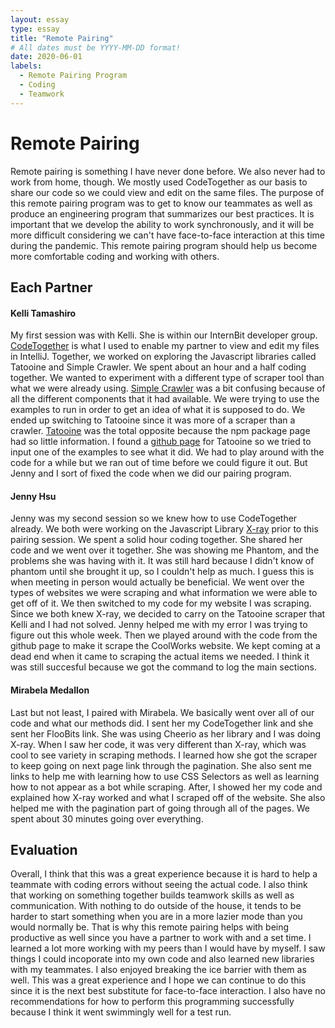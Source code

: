 ```yaml
---
layout: essay
type: essay
title: "Remote Pairing"
# All dates must be YYYY-MM-DD format!
date: 2020-06-01
labels:
  - Remote Pairing Program
  - Coding
  - Teamwork
---
```


# Remote Pairing

Remote pairing is something I have never done before.  We also never had to work from home, though.  We mostly used CodeTogether as our basis to share our code so we could view and edit on the same files.  The purpose of this remote pairing program was to get to know our teammates as well as produce an engineering program that summarizes our best practices.  It is important that we develop the ability to work synchronously, and it will be more difficult considering we can't have face-to-face interaction at this time during the pandemic.  This remote pairing program should help us become more comfortable coding and working with others. 

## Each Partner

#### Kelli Tamashiro
My first session was with Kelli.  She is within our InternBit developer group.  [CodeTogether](https://www.codetogether.com/about/) is what I used to enable my partner to view and edit my files in IntelliJ.  Together, we worked on exploring the Javascript libraries called Tatooine and Simple Crawler.  We spent about an hour and a half coding together.  We wanted to experiment with a different type of scraper tool than what we were already using.  [Simple Crawler](https://www.npmjs.com/package/simplecrawler) was a bit confusing because of all the different components that it had available.  We were trying to use the examples to run in order to get an idea of what it is supposed to do.  We ended up switching to Tatooine since it was more of a scraper than a crawler.  [Tatooine](https://www.npmjs.com/package/tatooine) was the total opposite because the npm package page had so little information.  I found a [github page](https://github.com/obetomuniz/tatooine) for Tatooine so we tried to input one of the examples to see what it did.  We had to play around with the code for a while but we ran out of time before we could figure it out.  But Jenny and I sort of fixed the code when we did our pairing program.  

#### Jenny Hsu
Jenny was my second session so we knew how to use CodeTogether already.  We both were working on the Javascript Library [X-ray](https://www.npmjs.com/package/x-ray) prior to this pairing session.  We spent a solid hour coding together.  She shared her code and we went over it together.  She was showing me Phantom, and the problems she was having with it.  It was still hard because I didn't know of phantom until she brought it up, so I couldn't help as much.  I guess this is when meeting in person would actually be beneficial.  We went over the types of websites we were scraping and what information we were able to get off of it.  We then switched to my code for my website I was scraping.  Since we both knew X-ray, we decided to carry on the Tatooine scraper that Kelli and I had not solved. Jenny helped me with my error I was trying to figure out this whole week.  Then we played around with the code from the github page to make it scrape the CoolWorks website.  We kept coming at a dead end when it came to scraping the actual items we needed.  I think it was still succesful because we got the command to log the main sections. 

#### Mirabela Medallon
Last but not least, I paired with Mirabela.  We basically went over all of our code and what our methods did.  I sent her my CodeTogether link and she sent her FlooBits link.  She was using Cheerio as her library and I was doing X-ray.  When I saw her code, it was very different than X-ray, which was cool to see variety in scraping methods.  I learned how she got the scraper to keep going on next page link through the pagination.  She also sent me links to help me with learning how to use CSS Selectors as well as learning how to not appear as a bot while scraping.  After, I showed her my code and explained how X-ray worked and what I scraped off of the website.  She also helped me with the pagination part of going through all of the pages.  We spent about 30 minutes going over everything.  

## Evaluation
Overall, I think that this was a great experience because it is hard to help a teammate with coding errors without seeing the actual code.  I also think that working on something together builds teamwork skills as well as communication.  With nothing to do outside of the house, it tends to be harder to start something when you are in a more lazier mode than you would normally be.  That is why this remote pairing helps with being productive as well since you have a partner to work with and a set time.  I learned a lot more working with my peers than I would have by myself.  I saw things I could incoporate into my own code and also learned new libraries with my teammates.  I also enjoyed breaking the ice barrier with them as well.  This was a great experience and I hope we can continue to do this since it is the next best substitute for face-to-face interaction.  I also have no recommendations for how to perform this programming successfully because I think it went swimmingly well for a test run. 
